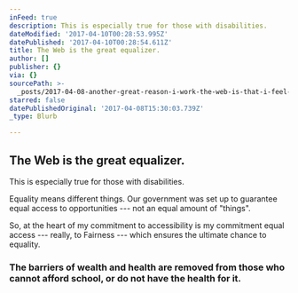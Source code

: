```yaml
---
inFeed: true
description: This is especially true for those with disabilities.
dateModified: '2017-04-10T00:28:53.995Z'
datePublished: '2017-04-10T00:28:54.611Z'
title: The Web is the great equalizer.
author: []
publisher: {}
via: {}
sourcePath: >-
  _posts/2017-04-08-another-great-reason-i-work-the-web-is-that-i-feel-it-is-the.md
starred: false
datePublishedOriginal: '2017-04-08T15:30:03.739Z'
_type: Blurb

---
```

## The Web is the great equalizer.

This is especially true for those with disabilities.

Equality means different things. Our government was set up to guarantee equal access to opportunities --- not an equal amount of "things".

So, at the heart of my commitment to accessibility is my commitment equal access --- really, to Fairness --- which ensures the ultimate chance to equality.

### The barriers of wealth and health are removed from those who cannot afford school, or do not have the health for it.